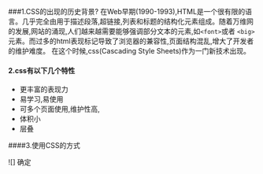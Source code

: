 ###1.CSS的出现的历史背景?
在Web早期(1990-1993),HTML是一个很有限的语言。几乎完全由用于描述段落,超链接,列表和标题的结构化元素组成。随着万维网的发展,网站的涌现,人们越来越需要能够强调部分文本的元素,如`<font>`或者 `<big>`元素。而过多的html表现标记导致了浏览器的兼容性,页面结构混乱,增大了开发者的维护难度。
在这个时候,css(Cascading Style Sheets)作为一门新技术出现。

#### 2.css有以下几个特性
* 更丰富的表现力
* 易学习,易使用
* 可多个页面使用,维护性高,
* 体积小
* 层叠


####3.使用CSS的方式


![] 确定

